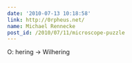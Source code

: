 ```yaml
---
date: '2010-07-13 10:18:58'
link: http://0rpheus.net/
name: Michael Rennecke
post_id: /2010/07/11/microscope-puzzle
---
```


O: hering -&gt; Wilhering
